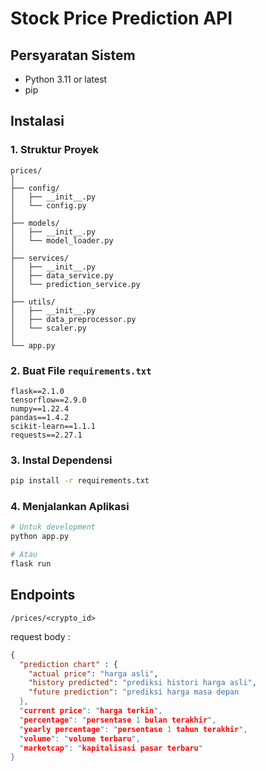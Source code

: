 # Stock Price Prediction API

## Persyaratan Sistem
- Python 3.11 or latest
- pip

## Instalasi

### 1. Struktur Proyek
```
prices/
│
├── config/
│   ├── __init__.py
│   └── config.py
│
├── models/
│   ├── __init__.py
│   └── model_loader.py
│
├── services/
│   ├── __init__.py
│   ├── data_service.py
│   └── prediction_service.py
│
├── utils/
│   ├── __init__.py
│   ├── data_preprocessor.py
│   └── scaler.py
│
└── app.py
```


### 2. Buat File `requirements.txt`
```
flask==2.1.0
tensorflow==2.9.0
numpy==1.22.4
pandas==1.4.2
scikit-learn==1.1.1
requests==2.27.1
```

### 3. Instal Dependensi
```bash
pip install -r requirements.txt
```

### 4. Menjalankan Aplikasi
```bash
# Untuk development
python app.py

# Atau
flask run
```

## Endpoints
```
/prices/<crypto_id>
```

request body :
```json
{
  "prediction chart" : {
    "actual price": "harga asli",
    "history predicted": "prediksi histori harga asli",
    "future prediction": "prediksi harga masa depan
  },
  "current price": "harga terkin",
  "percentage": "persentase 1 bulan terakhir",
  "yearly percentage": "persentase 1 tahun terakhir",
  "volume": "volume terbaru",
  "marketcap": "kapitalisasi pasar terbaru"
}
```
